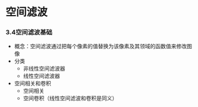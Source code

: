 # 空间滤波

### 3.4空间滤波基础

* 概念：空间滤波通过把每个像素的值替换为该像素及其领域的函数值来修改图像
* 分类
  * 非线性空间滤波器
  * 线性空间滤波器
* 空间相关和卷积
  * 空间相关
  * 空间卷积（线性空间滤波和卷积是同义）